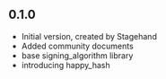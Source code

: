 ## 0.1.0
- Initial version, created by Stagehand
- Added community documents
- base signing_algorithm library
- introducing happy_hash
